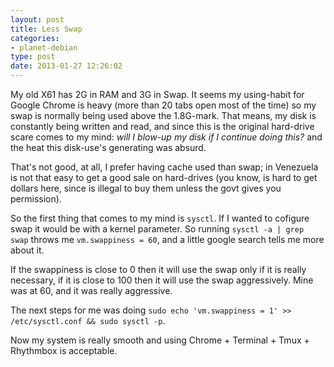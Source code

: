 ```yaml
---
layout: post
title: Less Swap
categories:
- planet-debian
type: post
date: 2013-01-27 12:26:02
---
```

My old X61 has 2G in RAM and 3G in Swap. It seems my using-habit for Google Chrome is heavy (more than 20 tabs open most of the time) so my swap is normally being used above the 1.8G-mark. That means, my disk is constantly being written and read, and since this is the original hard-drive scare comes to my mind: *will I blow-up my disk if I continue doing this?* and the heat this disk-use's generating was absurd.

That's not good, at all, I prefer having cache used than swap; in Venezuela is not that easy to get a good sale on hard-drives (you know, is hard to get dollars here, since is illegal to buy them unless the govt gives you permission).

So the first thing that comes to my mind is `sysctl`. If I wanted to cofigure swap it would be with a kernel parameter. So running `sysctl -a | grep swap` throws me `vm.swappiness = 60`, and a little google search tells me more about it.

If the swappiness is close to 0 then it will use the swap only if it is really necessary, if it is close to 100 then it will use the swap aggressively. Mine was at 60, and it was really aggressive.

The next steps for me was doing `sudo echo 'vm.swappiness = 1' >> /etc/sysctl.conf && sudo sysctl -p`.

Now my system is really smooth and using Chrome + Terminal + Tmux + Rhythmbox is acceptable.
